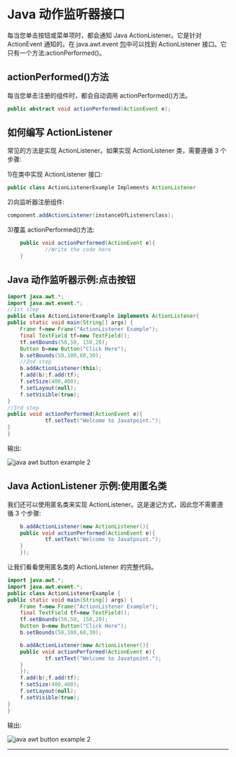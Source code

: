 # Java 动作监听器接口



每当您单击按钮或菜单项时，都会通知 Java ActionListener。它是针对 ActionEvent 通知的。在 java.awt.event [包](package)中可以找到 ActionListener 接口。它只有一个方法:actionPerformed()。

## actionPerformed()方法

每当您单击注册的组件时，都会自动调用 actionPerformed()方法。

```java
public abstract void actionPerformed(ActionEvent e);

```

## 如何编写 ActionListener

常见的方法是实现 ActionListener。如果实现 ActionListener 类，需要遵循 3 个步骤:

1)在类中实现 ActionListener 接口:

```java
public class ActionListenerExample Implements ActionListener

```

2)向监听器注册组件:

```java
component.addActionListener(instanceOfListenerclass);

```

3)覆盖 actionPerformed()方法:

```java
	public void actionPerformed(ActionEvent e){
            //Write the code here
	}

```

## Java 动作监听器示例:点击按钮

```java
import java.awt.*;
import java.awt.event.*;
//1st step
public class ActionListenerExample implements ActionListener{
public static void main(String[] args) {
	Frame f=new Frame("ActionListener Example");
	final TextField tf=new TextField();
	tf.setBounds(50,50, 150,20);
	Button b=new Button("Click Here");
	b.setBounds(50,100,60,30);
    //2nd step
	b.addActionListener(this);
	f.add(b);f.add(tf);
	f.setSize(400,400);
	f.setLayout(null);
	f.setVisible(true);	
}
//3rd step
public void actionPerformed(ActionEvent e){
            tf.setText("Welcome to Javatpoint.");
}
}

```

输出:

![java awt button example 2](../img/e7efbda0e9f350b36c8df822b2c244cf.png)

## Java ActionListener 示例:使用匿名类

我们还可以使用匿名类来实现 ActionListener。这是速记方式，因此您不需要遵循 3 个步骤:

```java
	b.addActionListener(new ActionListener(){
	public void actionPerformed(ActionEvent e){
            tf.setText("Welcome to Javatpoint.");
	}
	});

```

让我们看看使用匿名类的 ActionListener 的完整代码。

```java
import java.awt.*;
import java.awt.event.*;
public class ActionListenerExample {
public static void main(String[] args) {
	Frame f=new Frame("ActionListener Example");
	final TextField tf=new TextField();
	tf.setBounds(50,50, 150,20);
	Button b=new Button("Click Here");
	b.setBounds(50,100,60,30);

	b.addActionListener(new ActionListener(){
	public void actionPerformed(ActionEvent e){
            tf.setText("Welcome to Javatpoint.");
	}
	});
	f.add(b);f.add(tf);
	f.setSize(400,400);
	f.setLayout(null);
	f.setVisible(true);	
}
}

```

输出:

![java awt button example 2](../img/e7efbda0e9f350b36c8df822b2c244cf.png)

* * *